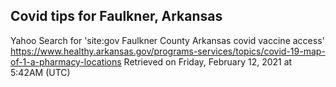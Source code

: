 ## Covid tips for Faulkner, Arkansas

Yahoo Search for 'site:gov Faulkner County Arkansas covid vaccine access'
https://www.healthy.arkansas.gov/programs-services/topics/covid-19-map-of-1-a-pharmacy-locations
Retrieved on Friday, February 12, 2021 at 5:42AM (UTC)